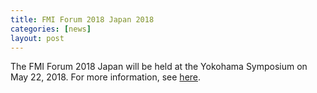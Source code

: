 ```yaml
---
title: FMI Forum 2018 Japan 2018
categories: [news]
layout: post
---
```


The FMI Forum 2018 Japan will be held at the Yokohama Symposium on May 22, 2018. For more information, see [here](https://www.modelon.com/modelon-hosts-first-of-its-kind-fmi-forum-in-japan/).
